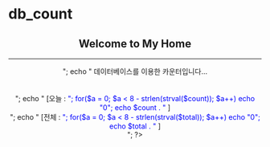 # db_count


<?php
$host = "localhost";
$user = "root";
$passwd ="";


$connect = mysqli_connect($host, $user, $passwd) or die("mysql서버 접속 에러");
mysqli_select_db($connect, 'apm_db') or die ("DB 접속 에러");

$YY = date('Y');
$MM = date('m');
$DD = date('d');

$dat = $YY."-".$MM."-".$DD;

$sql = "select * from count_table where redate = '$dat' ";
$reslut = mysqli_query($connect, $sql);
$list = mysqli_num_rows($reslut);


if(!$list) {
    $count = 0;
} else {
    $row = mysqli_fetch_array($result);
    $count = $row['CNT'];
}


if($count == 0) {
    $count++;
    $to_sql = "insert into count_table (CNT, REDATE) values ($count, '$dat')";
} else {
    $count++;
    $to_sql = "update count_table set CNT = $count where redate='$dat' ";
}


mysqli_query($connect, $to_sql);


$tot_sql = "select sum(CNT) from count_table";
$tot_rst = mysqli_query($connect, $tot_sql);


$tot_row = mysqli_fetch_array($tot_rst);
$total = $tot_row[0];
mysqli_close($connect);


echo " <br><center><h2> Welcome to My Home </h2><hr>";
echo " 데이터베이스를 이용한 카운터입니다... <br><br><br> ";
echo " [오늘 : <font color = blue>";
for($a = 0; $a < 8 - strlen(strval($count)); $a++) echo "0";
    echo $count . "</font> ] <br>";
    echo " [전체 : <font color = blue>";
for($a = 0; $a < 8 - strlen(strval($total)); $a++) echo "0";
    echo $total . "</font> ] <br>";
?>
